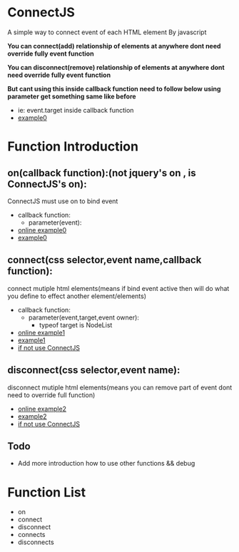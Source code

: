 # ConnectJS
A simple way to connect event of each HTML element By javascript  

**You can connect(add) relationship of elements at anywhere dont need override fully event function**

**You can disconnect(remove) relationship of elements at anywhere dont need override fully event function**

**But cant using this inside callback function need to follow below using parameter get something same like before**
  * ie: event.target inside callback function
  * [example0](https://github.com/FITLOSS/ConnectJS/blob/main/Example0.html)
# Function Introduction

## on(callback function):(not jquery's on , is ConnectJS's on):
ConnectJS must use on to bind event
* callback function:
  * parameter(event):
* [online example0](https://fitloss.github.io/ConnectJS/Example0.html)
* [example0](https://github.com/FITLOSS/ConnectJS/blob/main/Example0.html)
## connect(css selector,event name,callback function):
connect mutiple html elements(means if bind event active then will do what you define to effect another element/elements)
* callback function:
  * parameter(event,target,event owner):
    * typeof target is NodeList
* [online example1](https://fitloss.github.io/ConnectJS/Example1.html)
* [example1](https://github.com/FITLOSS/ConnectJS/blob/main/Example1.html)
* [if not use ConnectJS](https://github.com/FITLOSS/ConnectJS/blob/main/Example1_NotUseConnect.html)

## disconnect(css selector,event name):
disconnect mutiple html elements(means you can remove part of event dont need to override full function)
* [online example2](https://fitloss.github.io/ConnectJS/Example2.html)
* [example2](https://github.com/FITLOSS/ConnectJS/blob/main/Example2.html)
* [if not use ConnectJS](https://github.com/FITLOSS/ConnectJS/blob/main/Example2_NotUseConnect.html)

## Todo
* Add more introduction how to use other functions && debug
# Function List
* on
* connect
* disconnect
* connects
* disconnects

